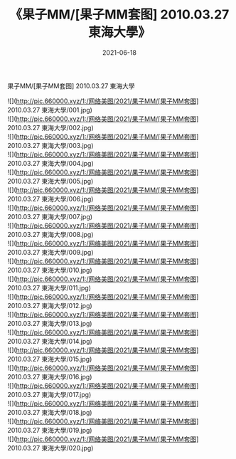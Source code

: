 ﻿---
layout: post
title:  《果子MM/[果子MM套图] 2010.03.27 東海大學》
date:   2021-06-18
img: http://pic.660000.xyz/1:/网络美图/2021/果子MM/[果子MM套图] 2010.03.27 東海大學/000.jpg
categories: [美女, 清纯, 唯美]
---

果子MM/[果子MM套图] 2010.03.27 東海大學

 ![](http://pic.660000.xyz/1:/网络美图/2021/果子MM/[果子MM套图] 2010.03.27 東海大學/001.jpg) <br>![](http://pic.660000.xyz/1:/网络美图/2021/果子MM/[果子MM套图] 2010.03.27 東海大學/002.jpg) <br>![](http://pic.660000.xyz/1:/网络美图/2021/果子MM/[果子MM套图] 2010.03.27 東海大學/003.jpg) <br>![](http://pic.660000.xyz/1:/网络美图/2021/果子MM/[果子MM套图] 2010.03.27 東海大學/004.jpg) <br>![](http://pic.660000.xyz/1:/网络美图/2021/果子MM/[果子MM套图] 2010.03.27 東海大學/005.jpg) <br>![](http://pic.660000.xyz/1:/网络美图/2021/果子MM/[果子MM套图] 2010.03.27 東海大學/006.jpg) <br>![](http://pic.660000.xyz/1:/网络美图/2021/果子MM/[果子MM套图] 2010.03.27 東海大學/007.jpg) <br>![](http://pic.660000.xyz/1:/网络美图/2021/果子MM/[果子MM套图] 2010.03.27 東海大學/008.jpg) <br>![](http://pic.660000.xyz/1:/网络美图/2021/果子MM/[果子MM套图] 2010.03.27 東海大學/009.jpg) <br>![](http://pic.660000.xyz/1:/网络美图/2021/果子MM/[果子MM套图] 2010.03.27 東海大學/010.jpg) <br>![](http://pic.660000.xyz/1:/网络美图/2021/果子MM/[果子MM套图] 2010.03.27 東海大學/011.jpg) <br>![](http://pic.660000.xyz/1:/网络美图/2021/果子MM/[果子MM套图] 2010.03.27 東海大學/012.jpg) <br>![](http://pic.660000.xyz/1:/网络美图/2021/果子MM/[果子MM套图] 2010.03.27 東海大學/013.jpg) <br>![](http://pic.660000.xyz/1:/网络美图/2021/果子MM/[果子MM套图] 2010.03.27 東海大學/014.jpg) <br>![](http://pic.660000.xyz/1:/网络美图/2021/果子MM/[果子MM套图] 2010.03.27 東海大學/015.jpg) <br>![](http://pic.660000.xyz/1:/网络美图/2021/果子MM/[果子MM套图] 2010.03.27 東海大學/016.jpg) <br>![](http://pic.660000.xyz/1:/网络美图/2021/果子MM/[果子MM套图] 2010.03.27 東海大學/017.jpg) <br>![](http://pic.660000.xyz/1:/网络美图/2021/果子MM/[果子MM套图] 2010.03.27 東海大學/018.jpg) <br>![](http://pic.660000.xyz/1:/网络美图/2021/果子MM/[果子MM套图] 2010.03.27 東海大學/019.jpg) <br>![](http://pic.660000.xyz/1:/网络美图/2021/果子MM/[果子MM套图] 2010.03.27 東海大學/020.jpg) <br>